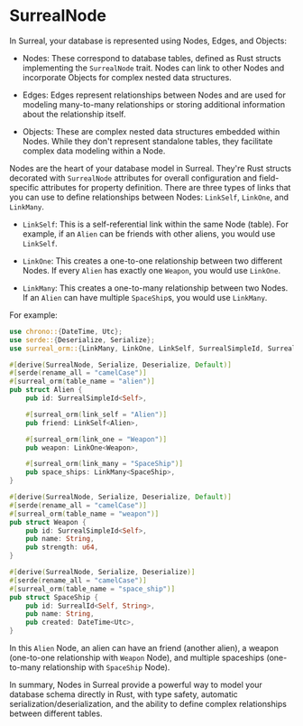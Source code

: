 # SurrealNode

In Surreal, your database is represented using Nodes, Edges, and Objects:

- Nodes: These correspond to database tables, defined as Rust structs
  implementing the `SurrealNode` trait. Nodes can link to other Nodes and
  incorporate Objects for complex nested data structures.

- Edges: Edges represent relationships between Nodes and are used for modeling
  many-to-many relationships or storing additional information about the
  relationship itself.

- Objects: These are complex nested data structures embedded within Nodes. While
  they don't represent standalone tables, they facilitate complex data modeling
  within a Node.

Nodes are the heart of your database model in Surreal. They're Rust structs
decorated with `SurrealNode` attributes for overall configuration and
field-specific attributes for property definition. There are three types of
links that you can use to define relationships between Nodes: `LinkSelf`,
`LinkOne`, and `LinkMany`.

- `LinkSelf`: This is a self-referential link within the same Node (table). For
  example, if an `Alien` can be friends with other aliens, you would use
  `LinkSelf`.

- `LinkOne`: This creates a one-to-one relationship between two different Nodes.
  If every `Alien` has exactly one `Weapon`, you would use `LinkOne`.

- `LinkMany`: This creates a one-to-many relationship between two Nodes. If an
  `Alien` can have multiple `SpaceShip`s, you would use `LinkMany`.

For example:

```rust
use chrono::{DateTime, Utc};
use serde::{Deserialize, Serialize};
use surreal_orm::{LinkMany, LinkOne, LinkSelf, SurrealSimpleId, SurrealNode};

#[derive(SurrealNode, Serialize, Deserialize, Default)]
#[serde(rename_all = "camelCase")]
#[surreal_orm(table_name = "alien")]
pub struct Alien {
    pub id: SurrealSimpleId<Self>,

    #[surreal_orm(link_self = "Alien")]
    pub friend: LinkSelf<Alien>,

    #[surreal_orm(link_one = "Weapon")]
    pub weapon: LinkOne<Weapon>,

    #[surreal_orm(link_many = "SpaceShip")]
    pub space_ships: LinkMany<SpaceShip>,
}

#[derive(SurrealNode, Serialize, Deserialize, Default)]
#[serde(rename_all = "camelCase")]
#[surreal_orm(table_name = "weapon")]
pub struct Weapon {
    pub id: SurrealSimpleId<Self>,
    pub name: String,
    pub strength: u64,
}

#[derive(SurrealNode, Serialize, Deserialize)]
#[serde(rename_all = "camelCase")]
#[surreal_orm(table_name = "space_ship")]
pub struct SpaceShip {
    pub id: SurrealId<Self, String>,
    pub name: String,
    pub created: DateTime<Utc>,
}
```

In this `Alien` Node, an alien can have an friend (another alien), a weapon
(one-to-one relationship with `Weapon` Node), and multiple spaceships
(one-to-many relationship with `SpaceShip` Node).

In summary, Nodes in Surreal provide a powerful way to model your database
schema directly in Rust, with type safety, automatic
serialization/deserialization, and the ability to define complex relationships
between different tables.
